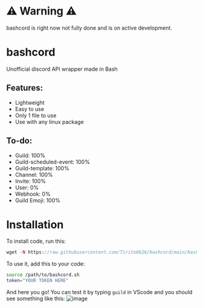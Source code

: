 # ⚠️ Warning ⚠️
 bashcord is right now not fully done and is on active development.
# bashcord
 Unofficial discord API wrapper made in Bash

## Features:
- Lightweight
- Easy to use
- Only 1 file to use
- Use with any linux package

## To-do:
- Guild: 100%
- Guild-scheduled-event: 100%
- Guild-template: 100%
- Channel: 100%
- Invite: 100%
- User: 0%
- Webhook: 0%
- Guild Emoji: 100%
# Installation
To install code, run this:
```php
wget -N https://raw.githubusercontent.com/Tirito6626/bashcord/main/bashcord.sh
```
To use it, add this to your code:
```bash
source /path/to/bashcord.sh
token="YOUR TOKEN HERE"
```
And here you go! You can test it by typing `guild` in VScode and you should see something like this:
![image](https://github.com/Tirito6626/bashcord/assets/99983969/3a37ddae-7597-47ae-a2c9-3e94307ddb52)
